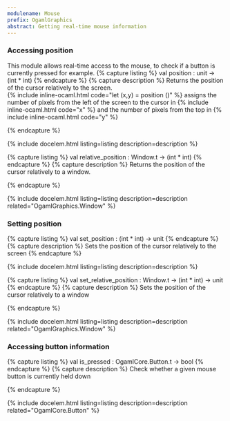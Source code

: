 ```yaml
---
modulename: Mouse 
prefix: OgamlGraphics
abstract: Getting real-time mouse information 
---
```


### Accessing position 


This module allows real-time access to the mouse,
 to check if a button is currently pressed for example. 
{% capture listing %}
val position : unit -> (int * int)
{% endcapture %}
{% capture description %}
Returns the position of the cursor relatively to the screen.<br/>
 {% include inline-ocaml.html code="let (x,y) = position ()" %} assigns the number of pixels from the left of 
 the screen to the cursor in {% include inline-ocaml.html code="x" %} and the number of pixels from the top in {% include inline-ocaml.html code="y" %}

{% endcapture %}

{% include docelem.html listing=listing description=description  %}

{% capture listing %}
val relative_position : Window.t -> (int * int)
{% endcapture %}
{% capture description %}
Returns the position of the cursor relatively to a window.
 
{% endcapture %}

{% include docelem.html listing=listing description=description  related="OgamlGraphics.Window" %}

### Setting position 

{% capture listing %}
val set_position : (int * int) -> unit
{% endcapture %}
{% capture description %}
Sets the position of the cursor relatively to the screen 
{% endcapture %}

{% include docelem.html listing=listing description=description  %}

{% capture listing %}
val set_relative_position : Window.t -> (int * int) -> unit
{% endcapture %}
{% capture description %}
Sets the position of the cursor relatively to a window 
 
{% endcapture %}

{% include docelem.html listing=listing description=description  related="OgamlGraphics.Window" %}

### Accessing button information 

{% capture listing %}
val is_pressed : OgamlCore.Button.t -> bool
{% endcapture %}
{% capture description %}
Check whether a given mouse button is currently held down
 
{% endcapture %}

{% include docelem.html listing=listing description=description  related="OgamlCore.Button" %}

